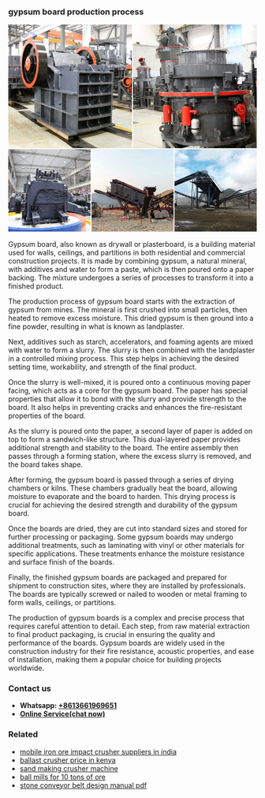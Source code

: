 <h3>gypsum board production process</h3><img src='1706755848.jpg' alt=''><p>Gypsum board, also known as drywall or plasterboard, is a building material used for walls, ceilings, and partitions in both residential and commercial construction projects. It is made by combining gypsum, a natural mineral, with additives and water to form a paste, which is then poured onto a paper backing. The mixture undergoes a series of processes to transform it into a finished product.</p><p>The production process of gypsum board starts with the extraction of gypsum from mines. The mineral is first crushed into small particles, then heated to remove excess moisture. This dried gypsum is then ground into a fine powder, resulting in what is known as landplaster.</p><p>Next, additives such as starch, accelerators, and foaming agents are mixed with water to form a slurry. The slurry is then combined with the landplaster in a controlled mixing process. This step helps in achieving the desired setting time, workability, and strength of the final product.</p><p>Once the slurry is well-mixed, it is poured onto a continuous moving paper facing, which acts as a core for the gypsum board. The paper has special properties that allow it to bond with the slurry and provide strength to the board. It also helps in preventing cracks and enhances the fire-resistant properties of the board.</p><p>As the slurry is poured onto the paper, a second layer of paper is added on top to form a sandwich-like structure. This dual-layered paper provides additional strength and stability to the board. The entire assembly then passes through a forming station, where the excess slurry is removed, and the board takes shape.</p><p>After forming, the gypsum board is passed through a series of drying chambers or kilns. These chambers gradually heat the board, allowing moisture to evaporate and the board to harden. This drying process is crucial for achieving the desired strength and durability of the gypsum board.</p><p>Once the boards are dried, they are cut into standard sizes and stored for further processing or packaging. Some gypsum boards may undergo additional treatments, such as laminating with vinyl or other materials for specific applications. These treatments enhance the moisture resistance and surface finish of the boards.</p><p>Finally, the finished gypsum boards are packaged and prepared for shipment to construction sites, where they are installed by professionals. The boards are typically screwed or nailed to wooden or metal framing to form walls, ceilings, or partitions.</p><p>The production of gypsum boards is a complex and precise process that requires careful attention to detail. Each step, from raw material extraction to final product packaging, is crucial in ensuring the quality and performance of the boards. Gypsum boards are widely used in the construction industry for their fire resistance, acoustic properties, and ease of installation, making them a popular choice for building projects worldwide.</p><h3>Contact us</h3><ul><li><strong>Whatsapp:&nbsp;<a href="https://wa.me/8613661969651">+8613661969651</a></strong></li><li><a href="https://swt.shibang-china.com/?git&amp;zhl&amp;gypsum board production process"><strong>Online Service(chat now)</strong></a></li></ul><h3>Related</h3><ul><li><a href='mobile iron ore impact crusher suppliers in india.md'>mobile iron ore impact crusher suppliers in india</a></li><li><a href='ballast crusher price in kenya.md'>ballast crusher price in kenya</a></li><li><a href='sand making crusher machine.md'>sand making crusher machine</a></li><li><a href='ball mills for 10 tons of ore.md'>ball mills for 10 tons of ore</a></li><li><a href='stone conveyor belt design manual pdf.md'>stone conveyor belt design manual pdf</a></li></ul>